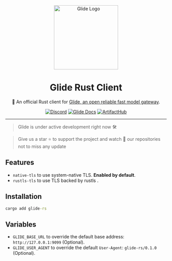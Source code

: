 <div align="center">
    <img loading="lazy" src="https://github.com/EinStack/glide-python/blob/main/docs/glide_logo.png?raw=1" alt="Glide Logo" width="200px" height="200px" />
    <h1>Glide Rust Client</h1>
    <p>🦀 An official Rust client for <a href="https://github.com/EinStack/glide">Glide, an open reliable fast model gateway</a>.</p>
    <a href="https://discord.gg/pt53Ej7rrc"><img src="https://img.shields.io/discord/1181281407813828710" alt="Discord" /></a>
    <a href="https://glide.einstack.ai/"><img src="https://img.shields.io/badge/build-view-violet%20?style=flat&logo=books&label=docs&link=https%3A%2F%2Fglide.einstack.ai%2F" alt="Glide Docs" /></a>
    <a href="https://artifacthub.io/packages/helm/einstack/glide"><img src="https://img.shields.io/endpoint?url=https://artifacthub.io/badge/repository/einstack" alt="ArtifactHub" /></a>
</div>

---

> Glide is under active development right now 🛠️

> Give us a star ⭐ to support the project and watch 👀 our repositories not to miss any update

## Features

- `native-tls` to use system-native TLS. **Enabled by default**.
- `rustls-tls` to use TLS backed by rustls .

## Installation

```cmd
cargo add glide-rs
```

## Variables

- `GLIDE_BASE_URL` to override the default base address:
  `http://127.0.0.1:9099` (Optional).
- `GLIDE_USER_AGENT` to override the default `User-Agent`: `glide-rs/0.1.0`
  (Optional).
